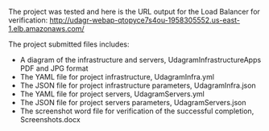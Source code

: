 The project was tested and here is the URL output for the Load Balancer for verification:
http://udagr-webap-qtopyce7s4ou-1958305552.us-east-1.elb.amazonaws.com/

The project submitted files includes:
- A diagram of the infrastructure and servers, UdagramInfrastructureApps PDF and JPG format
- The YAML file for project infrastructure, UdagramInfra.yml
- The JSON file for project infrastructure parameters, UdagramInfra.json
- The YAML file for project servers, UdagramServers.yml
- The JSON file for project servers parameters, UdagramServers.json
- The screenshot word file for verification of the successful completion, Screenshots.docx